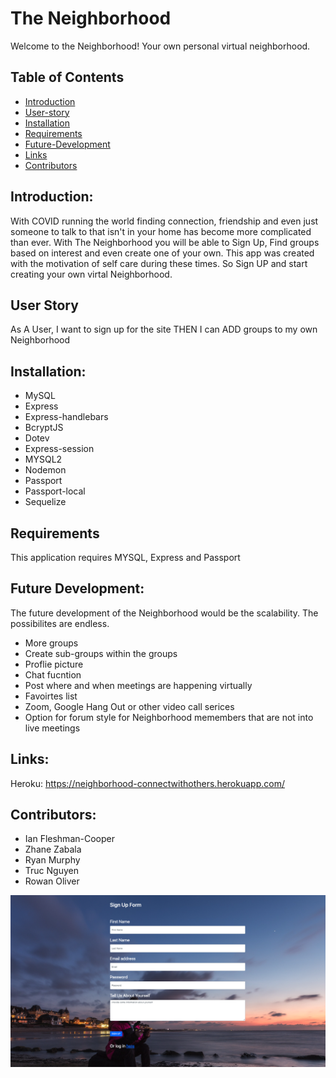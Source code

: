 # The Neighborhood 

Welcome to the Neighborhood! Your own personal virtual neighborhood. 
## Table of Contents 
* [Introduction](#introduction)
* [User-story](#user-story)
* [Installation](#installation)
* [Requirements](#requirements)
* [Future-Development](#future-development)
* [Links](#links)
* [Contributors](#contributors)




## Introduction: 

With COVID running the world finding connection, friendship and even just someone to talk to that isn't in your home has become more complicated than ever. With The Neighborhood you will be able to Sign Up, Find groups based on interest and even create one of your own. This app was created with the motivation of self care during these times. So Sign UP and start creating your own virtal Neighborhood.  

## User Story
As A User, I want to sign up for the site
THEN I can ADD groups to my own Neighborhood 


## Installation:
- MySQL
- Express
- Express-handlebars
- BcryptJS
- Dotev
- Express-session
- MYSQL2
- Nodemon
- Passport
- Passport-local
- Sequelize



## Requirements 
This application requires MYSQL, Express and Passport


## Future Development: 
The future development of the Neighborhood would be the scalability. The possibilites are endless. 
- More groups
- Create sub-groups within the groups
- Proflie picture
- Chat fucntion 
- Post where and when meetings are happening virtually 
- Favoirtes list 
- Zoom, Google Hang Out or other video call serices 
- Option for forum style for Neighborhood memembers that are not into live meetings 

## Links:
Heroku: https://neighborhood-connectwithothers.herokuapp.com/


## Contributors: 
- Ian Fleshman-Cooper
- Zhane Zabala
- Ryan Murphy
- Truc Nguyen
- Rowan Oliver 

![screenshot](/public/stylesheets/signup.png)
